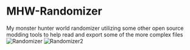 # MHW-Randomizer
My monster hunter world randomizer utilizing some other open source modding tools to help read and export some of the more complex files
![Randomizer](https://user-images.githubusercontent.com/102465188/161426365-eb0a1612-d80b-4f1d-8671-18157fac98b0.png)
![Randomizer2](https://user-images.githubusercontent.com/102465188/161426369-d576a2fe-f5bd-4840-8209-abb9e47bfc2a.png)

